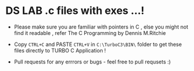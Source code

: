 # DS LAB .c files with exes ...!

* Please make sure you  are familiar with pointers in C , else you might not find it readable , refer The C Programming by Dennis M.Ritchie 

* Copy ```CTRL+C``` and PASTE ```CTRL+V``` in ```C:\TurboC3\BIN\``` folder to get these files directly to TURBO C Application !

* Pull requests for any errrors or bugs - feel free to pull requsets :) 

